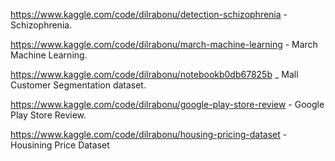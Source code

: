 https://www.kaggle.com/code/dilrabonu/detection-schizophrenia - Schizophrenia.

https://www.kaggle.com/code/dilrabonu/march-machine-learning - March Machine Learning.

https://www.kaggle.com/code/dilrabonu/notebookb0db67825b _ Mall Customer Segmentation dataset.

https://www.kaggle.com/code/dilrabonu/google-play-store-review - Google Play Store Review.

https://www.kaggle.com/code/dilrabonu/housing-pricing-dataset - Housining Price Dataset
